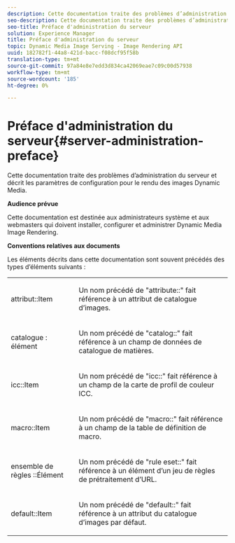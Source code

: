 ```yaml
---
description: Cette documentation traite des problèmes d’administration du serveur et décrit les paramètres de configuration pour le rendu des images Dynamic Media.
seo-description: Cette documentation traite des problèmes d’administration du serveur et décrit les paramètres de configuration pour le rendu des images Dynamic Media.
seo-title: Préface d'administration du serveur
solution: Experience Manager
title: Préface d'administration du serveur
topic: Dynamic Media Image Serving - Image Rendering API
uuid: 182782f1-44a8-421d-bacc-f08dcf95f58b
translation-type: tm+mt
source-git-commit: 97a84e8e7edd3d834ca42069eae7c09c00d57938
workflow-type: tm+mt
source-wordcount: '185'
ht-degree: 0%

---
```



# Préface d&#39;administration du serveur{#server-administration-preface}

Cette documentation traite des problèmes d’administration du serveur et décrit les paramètres de configuration pour le rendu des images Dynamic Media.

**Audience prévue**

Cette documentation est destinée aux administrateurs système et aux webmasters qui doivent installer, configurer et administrer Dynamic Media Image Rendering.

**Conventions relatives aux documents**

Les éléments décrits dans cette documentation sont souvent précédés des types d’éléments suivants :

<table id="simpletable_E96BA470B3CE4266A9E6ED0440A56C40"> 
 <tr class="strow"> 
  <td class="stentry"> <p>attribut::Item </p></td> 
  <td class="stentry"> <p>Un nom précédé de "attribute::" fait référence à un attribut de catalogue d’images. </p></td> 
 </tr> 
 <tr class="strow"> 
  <td class="stentry"> <p>catalogue : élément </p></td> 
  <td class="stentry"> <p>Un nom précédé de "catalog::" fait référence à un champ de données de catalogue de matières. </p></td> 
 </tr> 
 <tr class="strow"> 
  <td class="stentry"> <p>icc::Item </p></td> 
  <td class="stentry"> <p>Un nom précédé de "icc::" fait référence à un champ de la carte de profil de couleur ICC. </p></td> 
 </tr> 
 <tr class="strow"> 
  <td class="stentry"> <p>macro::Item </p></td> 
  <td class="stentry"> <p>Un nom précédé de "macro::" fait référence à un champ de la table de définition de macro. </p></td> 
 </tr> 
 <tr class="strow"> 
  <td class="stentry"> <p>ensemble de règles ::Élément </p></td> 
  <td class="stentry"> <p>Un nom précédé de "rule eset::" fait référence à un élément d’un jeu de règles de prétraitement d’URL. </p></td> 
 </tr> 
 <tr class="strow"> 
  <td class="stentry"> <p>default::Item </p></td> 
  <td class="stentry"> <p>Un nom précédé de "default::" fait référence à un attribut du catalogue d’images par défaut. </p></td> 
 </tr> 
</table>

